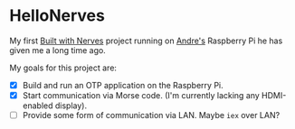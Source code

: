 # HelloNerves

My first [Built with Nerves](http://nerves-project.org) project
running on [Andre's](https://github.com/mcandy007) Raspberry Pi
he has given me a long time ago.

My goals for this project are:

- [x] Build and run an OTP application on the Raspberry Pi.
- [x] Start communication via Morse code. (I'm currently lacking any HDMI-enabled display).
- [ ] Provide some form of communication via LAN. Maybe `iex` over LAN?
